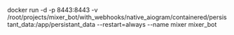 docker run -d -p 8443:8443 -v /root/projects/mixer_bot/with_webhooks/native_aiogram/containered/persistant_data:/app/persistant_data --restart=always --name mixer mixer_bot
